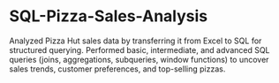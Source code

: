 # SQL-Pizza-Sales-Analysis
Analyzed Pizza Hut sales data by transferring it from Excel to SQL for structured querying.   Performed basic, intermediate, and advanced SQL queries (joins, aggregations, subqueries, window functions)   to uncover sales trends, customer preferences, and top-selling pizzas.
